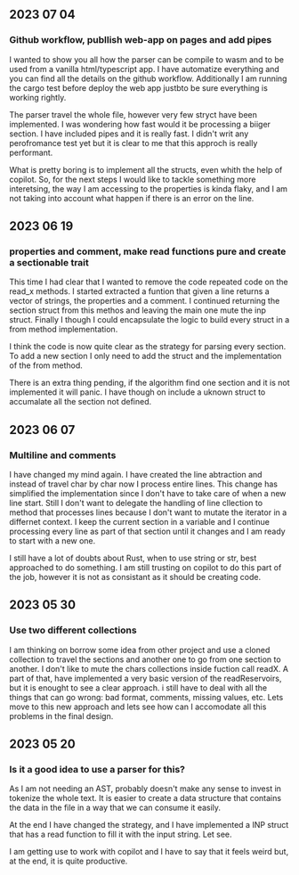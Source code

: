 ## 2023 07 04

### Github workflow, publlish web-app on pages and add pipes

I wanted to show you all how the parser can be compile to wasm and to be used from a vanilla html/typescript app. I have automatize everything and you can find all the details on the github workflow. Additionally I am running the cargo test before deploy the web app justbto be sure everything is working rightly.

The parser travel the whole file, however very few stryct have been implemented. I was wondering how fast would it be processing a biiger section. I have included pipes and it is really fast. I didn't writ any perofromance test yet but it is clear to me that this approch is really performant.

What is pretty boring is to implement all the structs, even whith the help of copilot. So, for the next steps I would like to tackle something more interetsing, the way I am accessing to the properties is kinda flaky, and I am not taking into account what happen if there is an error on the line. 

## 2023 06 19

### properties and comment, make read functions pure and create a sectionable trait

This time I had clear that I wanted to remove the code repeated code on the read_x methods. I started extracted a funtion that given a line returns a vector of strings, the properties and a comment. I continued returning the section struct from this methos and leaving the main one mute the inp struct. Finally I though I could encapsulate the logic to build every struct in a from method implementation.

I think the code is now quite clear as the strategy for parsing every section. To add a new section I only need to add the struct and the implementation of the from method.

There is an extra thing pending, if the algorithm find one section and it is not implemented it will panic. I have though on include a uknown struct to accumalate all the section not defined.

## 2023 06 07

### Multiline and comments

I have changed my mind again. I have created the line abtraction and instead of travel char by char now I process entire lines. This change has simplified the implementation since I don't have to take care of when a new line start. Still I don't want to delegate the handling of line cllection to method that processes lines because I don't want to mutate the iterator in a differnet context. I keep the current section in a variable and I continue processing every line as part of that section until it changes and I am ready to start with a new one. 

I still have a lot of doubts about Rust, when to use string or str, best approached to do something. I am still trusting on copilot to do this part of the job, however it is not as consistant as it should be creating code.

## 2023 05 30

### Use two different collections

I am thinking on borrow some idea from other project and use a cloned collection to travel the sections and another one to go from one section to another. I don't like to mute the chars collections inside fuction call readX. A part of that,  have implemented a very basic version of the readReservoirs, but it is enought to see a clear approach. i still have to deal with all the things that can go wrong: bad format, comments, missing values, etc. Lets move to this new approach and lets see how can I accomodate all this problems in the final design.


## 2023 05 20

### Is it a good idea to use a parser for this?

As I am not needing an AST, probably doesn't make any sense to invest in tokenize the whole text. It is easier to create a data structure that contains the data in the file in a way that we can consume it easily.

At the end I have changed the strategy, and I have implemented a INP struct that has a read function to fill it with the input string. Let see. 

I am getting use to work with copilot and I have to say that it feels weird but, at the end, it is quite productive.

